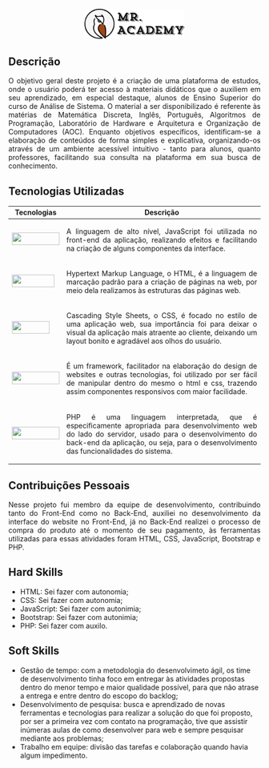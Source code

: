 <p align="center">
  <img src="https://github.com/pedrowil12/TG-Portfolio/blob/main/docs/img/mrAcademy.png" width="200px; alig" alt="Foto Perfil"/>
<p>

<h2>Descrição</h2>
<p align="justify">
O objetivo geral deste projeto é a criação de uma plataforma de estudos, onde o usuário poderá ter acesso à materiais didáticos que o auxiliem em seu aprendizado, em especial destaque, alunos de Ensino Superior do curso de Análise de Sistema. O material a ser disponibilizado é referente às matérias de Matemática Discreta, Inglês, Português, Algoritmos de Programação, Laboratório de Hardware e Arquitetura e Organização de Computadores (AOC). 
Enquanto objetivos específicos, identificam-se a elaboração de conteúdos de forma simples e explicativa, organizando-os através de um ambiente acessível intuitivo - tanto para alunos, quanto professores, facilitando sua consulta na plataforma em sua busca de conhecimento.
</p>

## **Tecnologias Utilizadas**
Tecnologias | Descrição
----------|---------
<img src="https://img.shields.io/badge/JavaScript-F7DF1E?style=for-the-badge&logo=javascript&logoColor=black" width = "95px" height="25px"> | <p align = "justify">A linguagem de alto nível, JavaScript foi utilizada no front-end da aplicação, realizando efeitos e facilitando na criação de alguns componentes da interface.</p>
<img src="https://img.shields.io/badge/HTML5-E34F26?style=for-the-badge&logo=html5&logoColor=white" width = "85px" height="25px"> | <p align = "justify">Hypertext Markup Language, o HTML, é a linguagem de marcação padrão para a criação de páginas na web, por meio dela realizamos às estruturas das páginas web.</p>
<img src="https://img.shields.io/badge/CSS3-1572B6?style=for-the-badge&logo=css3&logoColor=white" width = "75px" height="25px"> | <p align = "justify">Cascading Style Sheets, o CSS, é focado no estilo de uma aplicação web, sua importância foi para deixar o visual da aplicação mais atraente ao cliente, deixando um layout bonito e agradável aos olhos do usuário.</p>
<img src="https://img.shields.io/badge/Bootstrap-563D7C?style=for-the-badge&logo=bootstrap&logoColor=white" width = "95px" height="25px"> | <p align = "justify">É um framework, facilitador na elaboração do design de websites e outras tecnologias, foi utilizado por ser fácil de manipular dentro do mesmo o html e css, trazendo assim componentes responsivos com maior facilidade.</p>
<img src="https://img.shields.io/badge/PHP-777BB4?style=for-the-badge&logo=php&logoColor=white" width = "95px" height="25px"> | <p align = "justify">PHP é uma linguagem interpretada, que é especificamente apropriada para desenvolvimento web do lado do servidor, usado para o desenvolvimento do back-end da aplicação, ou seja, para o desenvolvimento das funcionalidades do sistema.</p>


## **Contribuições Pessoais**
<p align="justify">
Nesse projeto fui membro da equipe de desenvolvimento, contribuindo tanto do Front-End como no Back-End, auxiliei no desenvolvimento da interface do website no Front-End, já no Back-End realizei o processo de compra do produto até o momento de seu pagamento, às ferramentas utilizadas para essas atividades foram HTML, CSS, JavaScript, Bootstrap e PHP.
</p>

## **Hard Skills**
* HTML: Sei fazer com autonomia;
* CSS: Sei fazer com autonomia;
* JavaScript: Sei fazer com autonimia;
* Bootstrap: Sei fazer com autonimia;
* PHP: Sei fazer com auxilo.

## **Soft Skills**
* Gestão de tempo: com a metodologia do desenvolvimeto ágil, os time de desenvolvimento tinha foco em entregar às atividades propostas dentro do menor tempo e maior qualidade possível, para que não atrase a entrega e entre dentro do escopo do backlog;
* Desenvolvimento de pesquisa: busca e aprendizado de novas ferramentas e tecnologias para realizar a solução do que foi proposto, por ser a primeira vez com contato na programação, tive que assistir inúmeras aulas de como desenvolver para web e sempre pesquisar mediante aos problemas;
* Trabalho em equipe: divisão das tarefas e colaboração quando havia algum impedimento.
